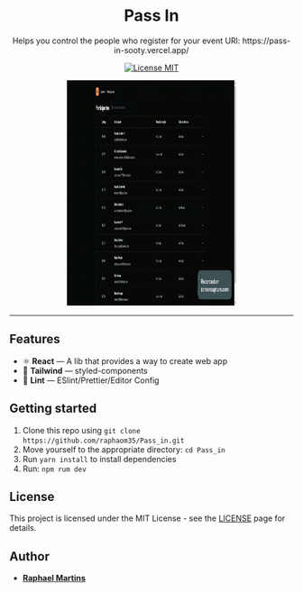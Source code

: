 <h1 align="center">
Pass In
</h1>

<p align="center">
Helps you control the people who register for your event
URl: https://pass-in-sooty.vercel.app/
</p>

<p align="center">
  <a href="https://opensource.org/licenses/MIT">
    <img src="https://img.shields.io/badge/License-MIT-blue.svg" alt="License MIT">
  </a>
</p>

<div align="center">
<img src="/shared_image.gif" width="300" height=400 />

</div>

<hr />

## Features

- ⚛️ **React** — A lib that provides a way to create web app
- 💅 **Tailwind** — styled-components
- 💖 **Lint** — ESlint/Prettier/Editor Config


## Getting started

1. Clone this repo using `git clone https://github.com/raphaom35/Pass_in.git`
2. Move yourself to the appropriate directory: `cd Pass_in`<br />
3. Run `yarn install` to install dependencies<br />
4. Run: `npm rum dev`

## License

This project is licensed under the MIT License - see the [LICENSE](https://opensource.org/licenses/MIT) page for details.

## Author

- [**Raphael Martins**](https://www.linkedin.com/in/raphaelmartinsdev)
